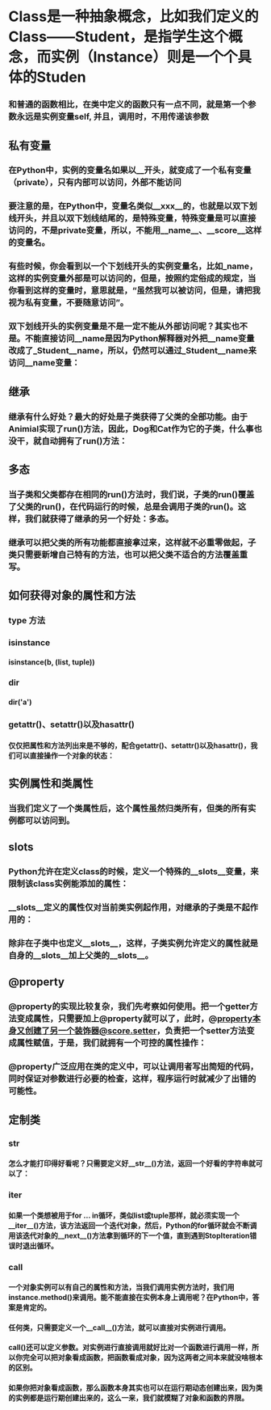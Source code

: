 # Class是一种抽象概念，比如我们定义的Class——Student，是指学生这个概念，而实例（Instance）则是一个个具体的Studen

### 和普通的函数相比，在类中定义的函数只有一点不同，就是第一个参数永远是实例变量self, 并且，调用时，不用传递该参数

## 私有变量
### 在Python中，实例的变量名如果以__开头，就变成了一个私有变量（private），只有内部可以访问，外部不能访问

### 要注意的是，在Python中，变量名类似__xxx__的，也就是以双下划线开头，并且以双下划线结尾的，是特殊变量，特殊变量是可以直接访问的，不是private变量，所以，不能用__name__、__score__这样的变量名。

### 有些时候，你会看到以一个下划线开头的实例变量名，比如_name，这样的实例变量外部是可以访问的，但是，按照约定俗成的规定，当你看到这样的变量时，意思就是，“虽然我可以被访问，但是，请把我视为私有变量，不要随意访问”。

### 双下划线开头的实例变量是不是一定不能从外部访问呢？其实也不是。不能直接访问__name是因为Python解释器对外把__name变量改成了_Student__name，所以，仍然可以通过_Student__name来访问__name变量：


## 继承

### 继承有什么好处？最大的好处是子类获得了父类的全部功能。由于Animial实现了run()方法，因此，Dog和Cat作为它的子类，什么事也没干，就自动拥有了run()方法：


## 多态

### 当子类和父类都存在相同的run()方法时，我们说，子类的run()覆盖了父类的run()，在代码运行的时候，总是会调用子类的run()。这样，我们就获得了继承的另一个好处：多态。

### 继承可以把父类的所有功能都直接拿过来，这样就不必重零做起，子类只需要新增自己特有的方法，也可以把父类不适合的方法覆盖重写。

## 如何获得对象的属性和方法

### type 方法

### isinstance
#### isinstance(b, (list, tuple))

### dir
#### dir('a')

### getattr()、setattr()以及hasattr()
####  仅仅把属性和方法列出来是不够的，配合getattr()、setattr()以及hasattr()，我们可以直接操作一个对象的状态：


## 实例属性和类属性
### 当我们定义了一个类属性后，这个属性虽然归类所有，但类的所有实例都可以访问到。


## __slots__

### Python允许在定义class的时候，定义一个特殊的__slots__变量，来限制该class实例能添加的属性：

### __slots__定义的属性仅对当前类实例起作用，对继承的子类是不起作用的：

### 除非在子类中也定义__slots__，这样，子类实例允许定义的属性就是自身的__slots__加上父类的__slots__。


## @property

### @property的实现比较复杂，我们先考察如何使用。把一个getter方法变成属性，只需要加上@property就可以了，此时，@property本身又创建了另一个装饰器@score.setter，负责把一个setter方法变成属性赋值，于是，我们就拥有一个可控的属性操作：

### @property广泛应用在类的定义中，可以让调用者写出简短的代码，同时保证对参数进行必要的检查，这样，程序运行时就减少了出错的可能性。

## 定制类

### __str__

#### 怎么才能打印得好看呢？只需要定义好__str__()方法，返回一个好看的字符串就可以了：

### __iter__

#### 如果一个类想被用于for ... in循环，类似list或tuple那样，就必须实现一个__iter__()方法，该方法返回一个迭代对象，然后，Python的for循环就会不断调用该迭代对象的__next__()方法拿到循环的下一个值，直到遇到StopIteration错误时退出循环。

### __call__

#### 一个对象实例可以有自己的属性和方法，当我们调用实例方法时，我们用instance.method()来调用。能不能直接在实例本身上调用呢？在Python中，答案是肯定的。

#### 任何类，只需要定义一个__call__()方法，就可以直接对实例进行调用。

#### __call__()还可以定义参数。对实例进行直接调用就好比对一个函数进行调用一样，所以你完全可以把对象看成函数，把函数看成对象，因为这两者之间本来就没啥根本的区别。

#### 如果你把对象看成函数，那么函数本身其实也可以在运行期动态创建出来，因为类的实例都是运行期创建出来的，这么一来，我们就模糊了对象和函数的界限。
